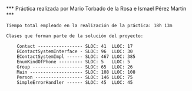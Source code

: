 
*** Práctica realizada por Mario Torbado de la Rosa e Ismael Pérez Martín ***
	
	Tiempo total empleado en la realización de la práctica: 18h 13m
	
	Clases que forman parte de la solución del proyecto:

		Contact ----------------- SLOC: 41  LLOC: 17
		EContactSystemInterface - SLOC: 96  LLOC: 30
		EContactSystemImpl ------ SLOC: 467 LLOC: 385
		EnumKindOfPhone --------- SLOC: 5   LLOC: 5
		Group ------------------- SLOC: 65  LLOC: 26
		Main -------------------- SLOC: 108 LLOC: 108
		Person ------------------ SLOC: 146 LLOC: 75
		SimpleErrorHandler ------ SLOC: 45  LLOC: 45
		
		